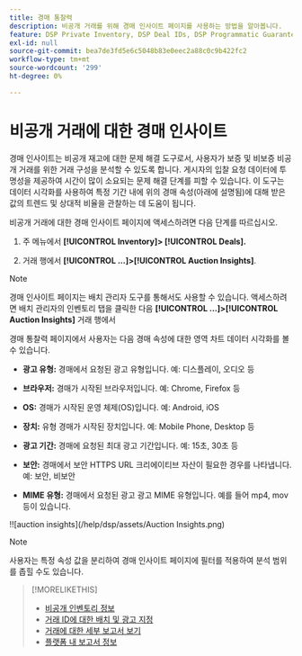 ```yaml
---
title: 경매 통찰력
description: 비공개 거래를 위해 경매 인사이트 페이지를 사용하는 방법을 알아봅니다.
feature: DSP Private Inventory, DSP Deal IDs, DSP Programmatic Guaranteed Deals
exl-id: null
source-git-commit: bea7de3fd5e6c5048b83e0eec2a88c0c9b422fc2
workflow-type: tm+mt
source-wordcount: '299'
ht-degree: 0%

---
```


# 비공개 거래에 대한 경매 인사이트

경매 인사이트는 비공개 재고에 대한 문제 해결 도구로서, 사용자가 보증 및 비보증 비공개 거래를 위한 거래 구성을 분석할 수 있도록 합니다.
게시자의 입찰 요청 데이터에 투명성을 제공하여 시간이 많이 소요되는 문제 해결 단계를 피할 수 있습니다.
이 도구는 데이터 시각화를 사용하여 특정 기간 내에 위의 경매 속성(아래에 설명됨)에 대해 받은 값의 트렌드 및 상대적 비율을 관찰하는 데 도움이 됩니다.

비공개 거래에 대한 경매 인사이트 페이지에 액세스하려면 다음 단계를 따르십시오.

1. 주 메뉴에서 **[!UICONTROL Inventory]> [!UICONTROL Deals].**

1. 거래 행에서  **[!UICONTROL ...]>[!UICONTROL Auction Insights]**.

>[!NOTE]
>
>경매 인사이트 페이지는 배치 관리자 도구를 통해서도 사용할 수 있습니다. 액세스하려면 배치 관리자의 인벤토리 탭을 클릭한 다음 **[!UICONTROL ...]>[!UICONTROL Auction Insights]** 거래 행에서

경매 통찰력 페이지에서 사용자는 다음 경매 속성에 대한 영역 차트 데이터 시각화를 볼 수 있습니다.

* **광고 유형:**	경매에서 요청된 광고 유형입니다. 예: 디스플레이, 오디오 등

* **브라우저:**	경매가 시작된 브라우저입니다. 예: Chrome, Firefox 등

* **OS:**	경매가 시작된 운영 체제(OS)입니다. 예: Android, iOS

* **장치:** 유형 경매가 시작된 장치입니다. 예: Mobile Phone, Desktop 등

* **광고 기간:**	경매에 요청된 최대 광고 기간입니다. 예: 15초, 30초 등

* **보안:**	경매에서 보안 HTTPS URL 크리에이티브 자산이 필요한 경우를 나타냅니다. 예: 보안, 비보안

* **MIME 유형:**	경매에서 요청된 광고 광고 MIME 유형입니다. 예를 들어 mp4, mov 등이 있습니다.

!![auction insights](/help/dsp/assets/Auction Insights.png)

>[!NOTE]
>
>사용자는 특정 속성 값을 분리하여 경매 인사이트 페이지에 필터를 적용하여 분석 범위를 좁힐 수도 있습니다.

>[!MORELIKETHIS]
>
>* [비공개 인벤토리 정보](private-inventory-about.md)
>* [거래 ID에 대한 배치 및 광고 지정](deal-id-attach-placements.md)
>* [거래에 대한 세부 보고서 보기](deal-view-report.md)
>* [플랫폼 내 보고서 정보](/help/dsp/campaign-management/reports/campaign-reports-about.md)

